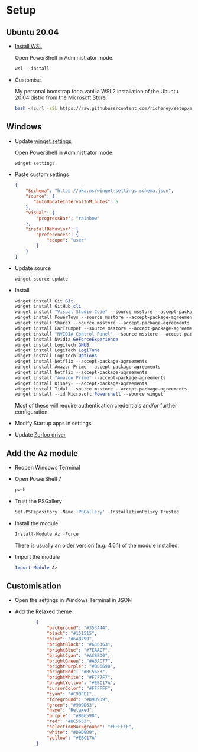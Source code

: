 # Setup

## Ubuntu 20.04

* [Install WSL](https://aka.ms/installwsl2) 

    Open PowerShell in Administrator mode.

    ```powershell
    wsl --install
    ```

* Customise

    My personal bootstrap for a vanilla WSL2 installation of the Ubuntu 20.04 distro from the Microsoft Store.

    ```bash
    bash <(curl -sSL https://raw.githubusercontent.com/richeney/setup/master/bootstrap.sh)
    ```

## Windows

* Update [winget settings](https://aka.ms/winget-settings)

    Open PowerShell in Administrator mode.

    ```powershell
    winget settings
    ```

* Paste custom settings

    ```json
    {
        "$schema": "https://aka.ms/winget-settings.schema.json",
        "source": {
           "autoUpdateIntervalInMinutes": 5
        },
        "visual": {
            "progressBar": "rainbow"
        },
        "installBehavior": {
            "preferences": {
                "scope": "user"
            }
        }
    }
    ```

* Update source

     ```powershell
     winget source update
     ```

* Install

    ```powershell
    winget install Git.Git
    winget install GitHub.cli
    winget install "Visual Studio Code" --source msstore --accept-package-agreements
    winget install PowerToys --source msstore --accept-package-agreements
    winget install ShareX --source msstore --accept-package-agreements
    winget install EarTrumpet --source msstore --accept-package-agreements
    winget install "NVIDIA Control Panel" --source msstore --accept-package-agreements
    winget install Nvidia.GeForceExperience
    winget install Logitech.GHUB
    winget install Logitech.LogiTune
    winget install Logitech.Options
    winget install Netflix --accept-package-agreements
    winget install Amazon Prime --accept-package-agreements
    winget install Netflix --accept-package-agreements
    winget install "Amazon Prime" --accept-package-agreements
    winget install Disney+ --accept-package-agreements
    winget install Tidal --source msstore --accept-package-agreements
    winget install --id Microsoft.Powershell --source winget
    ```

    Most of these will require authentication credentials and/or further configuration.

* Modify Startup apps in settings
* Update [Zorloo driver](https://www.zorloo.com/download)

## Add the Az module

* Reopen Windows Terminal
* Open PowerShell 7

    ```powershell
    pwsh
    ```

* Trust the PSGallery

    ```powershell
    Set-PSRepository -Name 'PSGallery' -InstallationPolicy Trusted
    ```

* Install the module

    ```powershell
    Install-Module Az -Force
    ```

    There is usually an older version (e.g. 4.6.1) of the module installed.

* Import the module

    ```powershell
    Import-Module Az
    ```


## Customisation

* Open the settings in Windows Terminal in JSON
* Add the Relaxed theme

    ```json
            {
                "background": "#353A44",
                "black": "#151515",
                "blue": "#6A8799",
                "brightBlack": "#636363",
                "brightBlue": "#7EAAC7",
                "brightCyan": "#ACBBD0",
                "brightGreen": "#A0AC77",
                "brightPurple": "#B06698",
                "brightRed": "#BC5653",
                "brightWhite": "#F7F7F7",
                "brightYellow": "#EBC17A",
                "cursorColor": "#FFFFFF",
                "cyan": "#C9DFE1",
                "foreground": "#D9D9D9",
                "green": "#909D63",
                "name": "Relaxed",
                "purple": "#B06598",
                "red": "#BC5653",
                "selectionBackground": "#FFFFFF",
                "white": "#D9D9D9",
                "yellow": "#EBC17A"
            }
    ```
